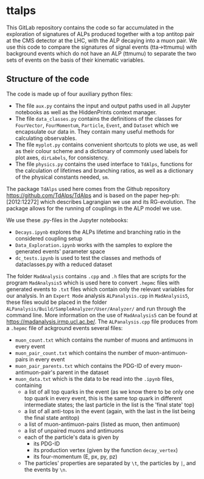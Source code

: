 # ttalps

This GitLab repository contains the code so far accumulated in the exploration of signatures of ALPs produced together with a top antitop pair at the CMS detector at the LHC, with the ALP decaying into a muon pair. We use this code to compare the signatures of signal events (tta->ttmumu) with background events which do not have an ALP (ttmumu) to separate the two sets of events on the basis of their kinematic variables.

## Structure of the code

The code is made up of four auxiliary python files:
- The file `aux.py` contains the input and output paths used in all Jupyter notebooks as well as the HiddenPrints context manager.
- The file `data_classes.py` contains the definitions of the classes for `FourVector`, `FourMomentum`, `Particle`, `Event`, and `Dataset` which we encapsulate our data in. They contain many useful methods for calculating observables.
- The file `myplot.py` contains convenient shortcuts to plots we use, as well as their colour scheme and a dictionary of commonly used labels for plot axes, `dirLabels`, for consistency.
- The file `physics.py` contains the used interface to `TdAlps`, functions for the calculation of lifetimes and branching ratios, as well as a dictionary of the physical constants needed, `sm`.

The package `TdAlps` used here comes from the Github repository https://github.com/TdAlps/TdAlps and is based on the paper hep-ph:[2012:12272] which describes Lagrangian we use and its RG-evolution. The package allows for the running of couplings in the ALP model we use.

We use these .py-files in the Jupyter notebooks:
- `Decays.ipynb` explores the ALPs lifetime and branching ratio in the considered coupling setup
- `Data_Exploration.ipynb` works with the samples to explore the generated events' parameter space
- `dc_tests.ipynb` is used to test the classes and methods of dataclasses.py with a reduced dataset


The folder `MadAnalysis` contains `.cpp` and `.h` files that are scripts for the program `MadAnalysis5` which is used here to convert `.hepmc` files with generated events to `.txt` files which contain only the relevant variables for our analysis. In an `Expert Mode` analysis `ALPanalysis.cpp` in `MadAnalysis5`, these files would be placed in the folder `ALPanalysis/Build/SampleAnalyzer/User/Analyzer/` and run through the command line. More information on the use of `MadAnalysis5` can be found at https://madanalysis.irmp.ucl.ac.be/. The `ALPanalysis.cpp` file produces from a `.hepmc` file of ackground events several files:
- `muon_count.txt` which contains the number of muons and antimuons in every event
- `muon_pair_count.txt` which contains the number of muon-antimuon-pairs in every event
- `muon_pair_parents.txt` which contains the PDG-ID of every muon-antimuon-pair's parent in the dataset
- `muon_data.txt` which is the data to be read into the `.ipynb` files, containing 
  - a list of all top quarks in the event (as we know there to be only one top quark in every event, this is the same top quark in different intermediate states; the last particle in the list is the 'final state' top)
  - a list of all anti-tops in the event (again, with the last in the list being the final state antitop)
  - a list of muon-antimuon-pairs (listed as muon, then antimuon)
  - a list of unpaired muons and antimuons
  - each of the particle's data is given by
    - its PDG-ID
    - its production vertex (given by the function `decay_vertex`)
    - its four-momentum (E, px, py, pz)
  - The particles' properties are separated by `\t`, the particles by `|`, and the events by `\n`.

